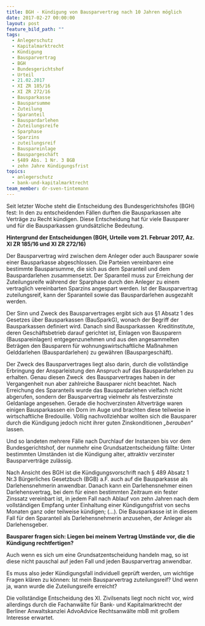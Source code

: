 ```yaml
---
title: BGH - Kündigung von Bausparvertrag nach 10 Jahren möglich
date: 2017-02-27 00:00:00
layout: post
feature_bild_path: ""
tags:
  - Anlegerschutz
  - Kapitalmarktrecht
  - Kündigung
  - Bausparvertrag
  - BGH
  - Bundesgerichtshof
  - Urteil
  - 21.02.2017
  - XI ZR 185/16
  - XI ZR 272/16
  - Bausparkasse
  - Bausparsumme
  - Zuteilung
  - Sparanteil
  - Bauspardarlehen
  - Zuteilungsreife
  - Sparphase
  - Sparzins
  - zuteilungsreif
  - Bauspareinlage
  - Bauspargeschäft
  - §489 Abs. 1 Nr. 3 BGB
  - zehn Jahre Kündigungsfrist
topics:
  - anlegerschutz
  - bank-und-kapitalmarktrecht
team_member: dr-sven-tintemann
---
```



Seit letzter Woche steht die Entscheidung des Bundesgerichtshofes (BGH) fest: In den zu entscheidenden Fällen durften die Bausparkassen alte Verträge zu Recht kündigen. Diese Entscheidung hat für viele Bausparer und für die Bausparkassen grundsätzliche Bedeutung.

**Hintergrund der Entscheidungen (BGH, Urteile vom 21. Februar 2017, Az. XI ZR 185/16 und XI ZR 272/16)**

Der Bausparvertrag wird zwischen dem Anleger oder auch Bausparer sowie einer Bausparkasse abgeschlossen. Die Parteien vereinbaren eine bestimmte Bausparsumme, die sich aus dem Sparanteil und dem Bauspardarlehen zusammensetzt. Der Sparanteil muss zur Erreichung der Zuteilungsreife während der Sparphase durch den Anleger zu einem vertraglich vereinbarten Sparzins angespart werden. Ist der Bausparvertrag zuteilungsreif, kann der Sparanteil sowie das Bauspardarlehen ausgezahlt werden.

Der Sinn und Zweck des Bausparvertrages ergibt sich aus §1 Absatz 1 des Gesetzes über Bausparkassen (BauSparkG), wonach der Begriff der Bausparkassen definiert wird. Danach sind Bausparkassen  Kreditinstitute, deren Geschäftsbetrieb darauf gerichtet ist, Einlagen von Bausparern (Bauspareinlagen) entgegenzunehmen und aus den angesammelten Beträgen den Bausparern für wohnungswirtschaftliche Maßnahmen Gelddarlehen (Bauspardarlehen) zu gewähren (Bauspargeschäft).

Der Zweck des Bausparvertrages liegt also darin, durch die vollständige Erbringung der Ansparleistung den Anspruch auf das Bauspardarlehen zu erhalten. Genau diesen Zweck  des Bausparvertrages haben in der Vergangenheit nun aber zahlreiche Bausparer nicht beachtet. Nach Erreichung des Sparanteils wurde das Bauspardarlehen vielfach nicht abgerufen, sondern der Bausparvertrag vielmehr als festverzinste Geldanlage angesehen. Gerade die hochverzinsten Altverträge waren einigen Bausparkassen ein Dorn im Auge und brachten diese teilweise in wirtschaftliche Bredouille. Völlig nachvollziehbar wollten sich die Bausparer durch die Kündigung jedoch nicht ihrer guten Zinskonditionen *„berauben“* lassen.

Und so landeten mehrere Fälle nach Durchlauf der Instanzen bis vor dem Bundesgerichtshof, der nunmehr eine Grundsatzentscheidung fällte: Unter bestimmten Umständen ist die Kündigung alter, attraktiv verzinster Bausparverträge zulässig.

Nach Ansicht des BGH ist die Kündigungsvorschrift nach § 489 Absatz 1 Nr.3 Bürgerliches Gesetzbuch (BGB) a.F. auch auf die Bausparkasse als Darlehensnehmerin anwendbar. Danach kann ein Darlehensnehmer einen Darlehensvertrag, bei dem für einen bestimmten Zeitraum ein fester Zinssatz vereinbart ist, in jedem Fall nach Ablauf von zehn Jahren nach dem vollständigen Empfang unter Einhaltung einer Kündigungsfrist von sechs Monaten ganz oder teilweise kündigen; (…). Die Bausparkasse ist in diesem Fall für den Sparanteil als Darlehensnehmerin anzusehen, der Anleger als Darlehensgeber.

**Bausparer fragen sich: Liegen bei meinem Vertrag Umstände vor, die die Kündigung rechtfertigen?**

Auch wenn es sich um eine Grundsatzentscheidung handeln mag, so ist diese nicht pauschal auf jeden Fall und jeden Bausparvertrag anwendbar.

Es muss also jeder Kündigungsfall individuell geprüft werden, um wichtige Fragen klären zu können: Ist mein Bausparvertrag zuteilungsreif? Und wenn ja, wann wurde die Zuteilungsreife erreicht?

Die vollständige Entscheidung des XI. Zivilsenats liegt noch nicht vor, wird allerdings durch die Fachanwälte für Bank- und Kapitalmarktrecht der Berliner Anwaltskanzlei AdvoAdvice Rechtsanwälte mbB mit großem Interesse erwartet.